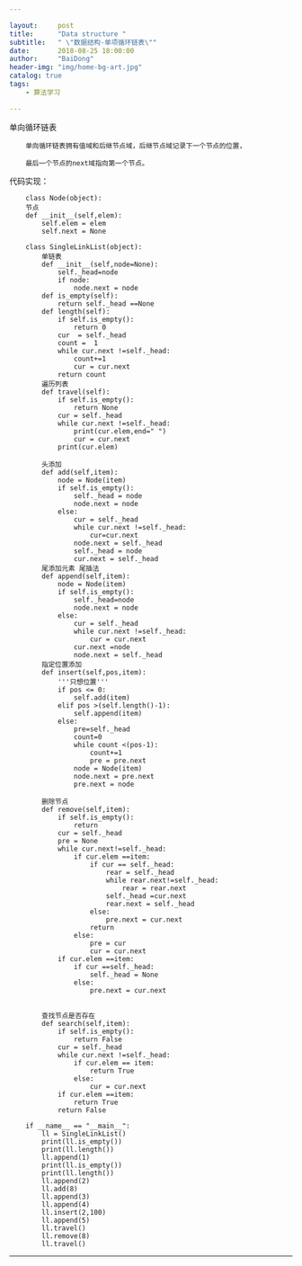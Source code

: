 ```yaml
---

layout:     post
title:      "Data structure "
subtitle:   " \"数据结构-单项循环链表\""
date:       2018-08-25 18:00:00
author:     "BaiDong"
header-img: "img/home-bg-art.jpg"
catalog: true
tags:
    - 算法学习

---
```


单向循环链表

		单向循环链表拥有值域和后继节点域，后继节点域记录下一个节点的位置，
		
		最后一个节点的next域指向第一个节点。
		
	
代码实现：

		class Node(object):
		节点
		def __init__(self,elem):
			self.elem = elem
			self.next = None

		class SingleLinkList(object):
			单链表
			def __init__(self,node=None):
				self._head=node
				if node:
					node.next = node
			def is_empty(self):
				return self._head ==None
			def length(self):
				if self.is_empty():
					return 0
				cur  = self._head
				count =  1
				while cur.next !=self._head:
					count+=1
					cur = cur.next
				return count
			遍历列表
			def travel(self):
				if self.is_empty():
					return None
				cur = self._head
				while cur.next !=self._head:
					print(cur.elem,end=" ")
					cur = cur.next
				print(cur.elem)

			头添加
			def add(self,item):
				node = Node(item)
				if self.is_empty():
					self._head = node
					node.next = node
				else:
					cur = self._head
					while cur.next !=self._head:
						cur=cur.next
					node.next = self._head
					self._head = node
					cur.next = self._head
			尾添加元素 尾插法
			def append(self,item):
				node = Node(item)
				if self.is_empty():
					self._head=node
					node.next = node
				else:
					cur = self._head
					while cur.next !=self._head:
						cur = cur.next
					cur.next =node
					node.next = self._head
			指定位置添加
			def insert(self,pos,item):
				'''只想位置'''
				if pos <= 0:
					self.add(item)
				elif pos >(self.length()-1):
					self.append(item)
				else:
					pre=self._head
					count=0
					while count <(pos-1):
						count+=1
						pre = pre.next
					node = Node(item)
					node.next = pre.next
					pre.next = node

			删除节点
			def remove(self,item):
				if self.is_empty():
					return
				cur = self._head
				pre = None
				while cur.next!=self._head:
					if cur.elem ==item:
						if cur == self._head:
							rear = self._head
							while rear.next!=self._head:
								rear = rear.next
							self._head =cur.next
							rear.next = self._head
						else:
							pre.next = cur.next
						return 
					else:
						pre = cur
						cur = cur.next
				if cur.elem ==item:
					if cur ==self._head:
						self._head = None
					else:
						pre.next = cur.next


			查找节点是否存在
			def search(self,item):
				if self.is_empty():
					return False
				cur = self._head
				while cur.next !=self._head:
					if cur.elem == item:
						return True
					else:
						cur = cur.next
				if cur.elem ==item:
					return True
				return False
	
		if __name__ == "__main__":
			ll = SingleLinkList()
			print(ll.is_empty())
			print(ll.length())
			ll.append(1)
			print(ll.is_empty())
			print(ll.length())
			ll.append(2)
			ll.add(8)
			ll.append(3)
			ll.append(4)
			ll.insert(2,100)
			ll.append(5)
			ll.travel()
			ll.remove(8)
			ll.travel()	
	
---


